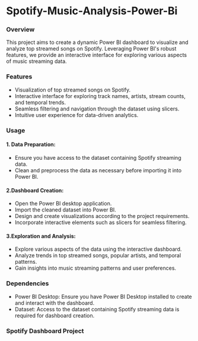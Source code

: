 # Spotify-Music-Analysis-Power-Bi
### Overview
This project aims to create a dynamic Power BI dashboard to visualize and analyze top streamed songs on Spotify. Leveraging Power BI's robust features, we provide an interactive interface for exploring various aspects of music streaming data.

### Features
+ Visualization of top streamed songs on Spotify.
+ Interactive interface for exploring track names, artists, stream counts, and temporal trends.
+ Seamless filtering and navigation through the dataset using slicers.
+ Intuitive user experience for data-driven analytics.
### Usage
#### 1. Data Preparation:

* Ensure you have access to the dataset containing Spotify streaming data.
* Clean and preprocess the data as necessary before importing it into Power BI.
#### 2.Dashboard Creation:

* Open the Power BI desktop application.
* Import the cleaned dataset into Power BI.
* Design and create visualizations according to the project requirements.
* Incorporate interactive elements such as slicers for seamless filtering.
#### 3.Exploration and Analysis:

* Explore various aspects of the data using the interactive dashboard.
* Analyze trends in top streamed songs, popular artists, and temporal patterns.
* Gain insights into music streaming patterns and user preferences.
### Dependencies
+ Power BI Desktop: Ensure you have Power BI Desktop installed to create and interact with the dashboard.
+ Dataset: Access to the dataset containing Spotify streaming data is required for dashboard creation.
### Spotify Dashboard Project
